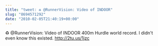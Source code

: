 ```yaml
---
title: "tweet: ♻ @RunnerVision: Video of INDOOR"
slug: "8694571292"
date: "2010-02-05T21:40:19+00:00"
---
```

♻ @RunnerVision: Video of INDOOR 400m Hurdle world record. I didn't even know this existed. http://2tu.us/1jzc